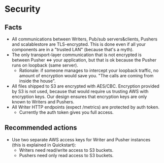 Security
========

Facts
-----

- All communications between Writers, Pub/sub servers&clients, Pushers and
  scalablestore are TLS-encrypted. This is done even if all your components are
  in a "trusted LAN" (because that's a myth).
- The only transport-layer communication that is not encrypted is between
  Pusher <=> your application, but that is ok because the Pusher runs on loopback
  (same server).
	- Rationale: if someone manages to intercept your loopback traffic, no amount
	  of encryption would save you. "The calls are coming from inside the house".
- All files shipped to S3 are encrypted with AES/CBC. Encryption provided by S3
  is not used, because that would require us trusting AWS with encryption keys.
  Our design ensures that encryption keys are only known to Writers and Pushers.
- All Writer HTTP endpoints (expect /metrics) are protected by auth token.
	- Currently the auth token gives you full access.


Recommended actions
-------------------

- Use two separate AWS access keys for Writer and Pusher instances
  (this is explained in Quickstart):
	- Writers need read/write access to S3 buckets.
	- Pushers need only read access to S3 buckets.
